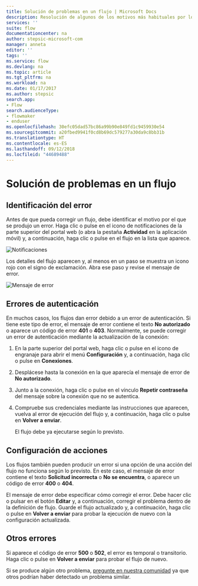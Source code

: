 ```yaml
---
title: Solución de problemas en un flujo | Microsoft Docs
description: Resolución de algunos de los motivos más habituales por los que los flujos producen un error
services: ''
suite: flow
documentationcenter: na
author: stepsic-microsoft-com
manager: anneta
editor: ''
tags: ''
ms.service: flow
ms.devlang: na
ms.topic: article
ms.tgt_pltfrm: na
ms.workload: na
ms.date: 01/17/2017
ms.author: stepsic
search.app:
- Flow
search.audienceType:
- flowmaker
- enduser
ms.openlocfilehash: 30efc05dad57bc86a99b90e849fd1c9459930e54
ms.sourcegitcommit: a20fbed9941f0cd8b69dc579277a30da9c8bb31b
ms.translationtype: HT
ms.contentlocale: es-ES
ms.lasthandoff: 09/12/2018
ms.locfileid: "44689488"
---
```

# <a name="troubleshooting-a-flow"></a>Solución de problemas en un flujo
## <a name="identify-the-error"></a>Identificación del error
Antes de que pueda corregir un flujo, debe identificar el motivo por el que se produjo un error. Haga clic o pulse en el icono de notificaciones de la parte superior del portal web (o abra la pestaña **Actividad** en la aplicación móvil) y, a continuación, haga clic o pulse en el flujo en la lista que aparece.

![Notificaciones](./media/fix-flow-failures/notifications-toolbar.png)

Los detalles del flujo aparecen y, al menos en un paso se muestra un icono rojo con el signo de exclamación. Abra ese paso y revise el mensaje de error.

![Mensaje de error](./media/fix-flow-failures/flow-run-failure.png)

## <a name="authentication-failures"></a>Errores de autenticación
En muchos casos, los flujos dan error debido a un error de autenticación. Si tiene este tipo de error, el mensaje de error contiene el texto **No autorizado** o aparece un código de error **401** o **403**. Normalmente, se puede corregir un error de autenticación mediante la actualización de la conexión:

1. En la parte superior del portal web, haga clic o pulse en el icono de engranaje para abrir el menú **Configuración** y, a continuación, haga clic o pulse en **Conexiones**.
2. Desplácese hasta la conexión en la que aparecía el mensaje de error de **No autorizado**.
3. Junto a la conexión, haga clic o pulse en el vínculo **Repetir contraseña** del mensaje sobre la conexión que no se autentica.
4. Compruebe sus credenciales mediante las instrucciones que aparecen, vuelva al error de ejecución del flujo y, a continuación, haga clic o pulse en **Volver a enviar**.
   
    El flujo debe ya ejecutarse según lo previsto.

## <a name="action-configuration"></a>Configuración de acciones
Los flujos también pueden producir un error si una opción de una acción del flujo no funciona según lo previsto. En este caso, el mensaje de error contiene el texto **Solicitud incorrecta** o **No se encuentra**, o aparece un código de error **400** o **404**.

El mensaje de error debe especificar cómo corregir el error. Debe hacer clic o pulsar en el botón **Editar** y, a continuación, corregir el problema dentro de la definición de flujo. Guarde el flujo actualizado y, a continuación, haga clic o pulse en **Volver a enviar** para probar la ejecución de nuevo con la configuración actualizada.

## <a name="other-failures"></a>Otros errores
Si aparece el código de error **500** o **502**, el error es temporal o transitorio. Haga clic o pulse en **Volver a enviar** para probar el flujo de nuevo.

Si se produce algún otro problema, [pregunte en nuestra comunidad](https://go.microsoft.com/fwlink/?LinkID=787467) ya que otros podrían haber detectado un problema similar.

